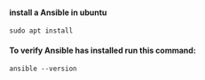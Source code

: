 #### install a Ansible in ubuntu
``sudo apt install``

#### To verify Ansible has installed run this command:
``ansible --version``
